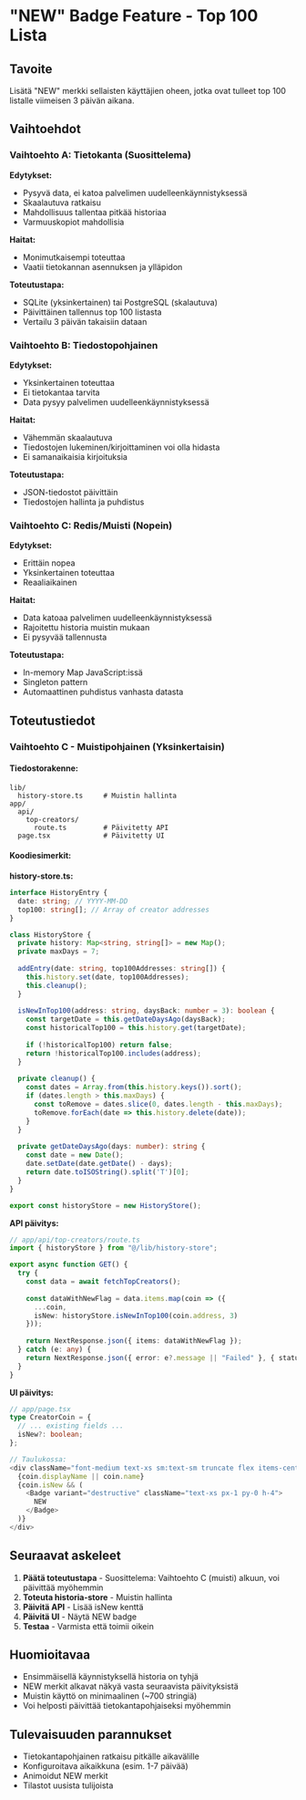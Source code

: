# "NEW" Badge Feature - Top 100 Lista

## Tavoite
Lisätä "NEW" merkki sellaisten käyttäjien oheen, jotka ovat tulleet top 100 listalle viimeisen 3 päivän aikana.

## Vaihtoehdot

### Vaihtoehto A: Tietokanta (Suosittelema)
**Edytykset:**
- Pysyvä data, ei katoa palvelimen uudelleenkäynnistyksessä
- Skaalautuva ratkaisu
- Mahdollisuus tallentaa pitkää historiaa
- Varmuuskopiot mahdollisia

**Haitat:**
- Monimutkaisempi toteuttaa
- Vaatii tietokannan asennuksen ja ylläpidon

**Toteutustapa:**
- SQLite (yksinkertainen) tai PostgreSQL (skalautuva)
- Päivittäinen tallennus top 100 listasta
- Vertailu 3 päivän takaisiin dataan

### Vaihtoehto B: Tiedostopohjainen
**Edytykset:**
- Yksinkertainen toteuttaa
- Ei tietokantaa tarvita
- Data pysyy palvelimen uudelleenkäynnistyksessä

**Haitat:**
- Vähemmän skaalautuva
- Tiedostojen lukeminen/kirjoittaminen voi olla hidasta
- Ei samanaikaisia kirjoituksia

**Toteutustapa:**
- JSON-tiedostot päivittäin
- Tiedostojen hallinta ja puhdistus

### Vaihtoehto C: Redis/Muisti (Nopein)
**Edytykset:**
- Erittäin nopea
- Yksinkertainen toteuttaa
- Reaaliaikainen

**Haitat:**
- Data katoaa palvelimen uudelleenkäynnistyksessä
- Rajoitettu historia muistin mukaan
- Ei pysyvää tallennusta

**Toteutustapa:**
- In-memory Map JavaScript:issä
- Singleton pattern
- Automaattinen puhdistus vanhasta datasta

## Toteutustiedot

### Vaihtoehto C - Muistipohjainen (Yksinkertaisin)

#### Tiedostorakenne:
```
lib/
  history-store.ts     # Muistin hallinta
app/
  api/
    top-creators/
      route.ts         # Päivitetty API
  page.tsx             # Päivitetty UI
```

#### Koodiesimerkit:

**history-store.ts:**
```typescript
interface HistoryEntry {
  date: string; // YYYY-MM-DD
  top100: string[]; // Array of creator addresses
}

class HistoryStore {
  private history: Map<string, string[]> = new Map();
  private maxDays = 7;
  
  addEntry(date: string, top100Addresses: string[]) {
    this.history.set(date, top100Addresses);
    this.cleanup();
  }
  
  isNewInTop100(address: string, daysBack: number = 3): boolean {
    const targetDate = this.getDateDaysAgo(daysBack);
    const historicalTop100 = this.history.get(targetDate);
    
    if (!historicalTop100) return false;
    return !historicalTop100.includes(address);
  }
  
  private cleanup() {
    const dates = Array.from(this.history.keys()).sort();
    if (dates.length > this.maxDays) {
      const toRemove = dates.slice(0, dates.length - this.maxDays);
      toRemove.forEach(date => this.history.delete(date));
    }
  }
  
  private getDateDaysAgo(days: number): string {
    const date = new Date();
    date.setDate(date.getDate() - days);
    return date.toISOString().split('T')[0];
  }
}

export const historyStore = new HistoryStore();
```

**API päivitys:**
```typescript
// app/api/top-creators/route.ts
import { historyStore } from "@/lib/history-store";

export async function GET() {
  try {
    const data = await fetchTopCreators();
    
    const dataWithNewFlag = data.items.map(coin => ({
      ...coin,
      isNew: historyStore.isNewInTop100(coin.address, 3)
    }));
    
    return NextResponse.json({ items: dataWithNewFlag });
  } catch (e: any) {
    return NextResponse.json({ error: e?.message || "Failed" }, { status: 500 });
  }
}
```

**UI päivitys:**
```typescript
// app/page.tsx
type CreatorCoin = {
  // ... existing fields ...
  isNew?: boolean;
};

// Taulukossa:
<div className="font-medium text-xs sm:text-sm truncate flex items-center gap-2">
  {coin.displayName || coin.name}
  {coin.isNew && (
    <Badge variant="destructive" className="text-xs px-1 py-0 h-4">
      NEW
    </Badge>
  )}
</div>
```

## Seuraavat askeleet

1. **Päätä toteutustapa** - Suosittelema: Vaihtoehto C (muisti) alkuun, voi päivittää myöhemmin
2. **Toteuta historia-store** - Muistin hallinta
3. **Päivitä API** - Lisää isNew kenttä
4. **Päivitä UI** - Näytä NEW badge
5. **Testaa** - Varmista että toimii oikein

## Huomioitavaa

- Ensimmäisellä käynnistyksellä historia on tyhjä
- NEW merkit alkavat näkyä vasta seuraavista päivityksistä
- Muistin käyttö on minimaalinen (~700 stringiä)
- Voi helposti päivittää tietokantapohjaiseksi myöhemmin

## Tulevaisuuden parannukset

- Tietokantapohjainen ratkaisu pitkälle aikavälille
- Konfiguroitava aikaikkuna (esim. 1-7 päivää)
- Animoidut NEW merkit
- Tilastot uusista tulijoista
